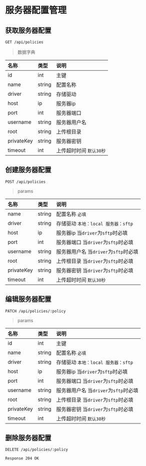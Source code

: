 # 服务器配置管理


## 获取服务器配置

```
GET /api/policies
```

> 数据字典

| 名称 | 类型 | 说明 |
|:----|:----|:----|
| id | int | 主键 |
| name| string | 配置名称 |
| driver | string | 存储驱动 |
| host | ip | 服务器ip |
| port | int | 服务器端口 |
| username | string | 服务器用户名 |
| root | string | 上传根目录 |
| privateKey | string | 服务器密钥 |
| timeout | int | 上传超时时间 `默认30秒` |

## 创建服务器配置

```
POST /api/policies
```

> params

| 名称 | 类型 | 说明 |
|:----|:----|:----|
| name| string | 配置名称 `必填` |
| driver | string | 存储驱动 `本地：local 服务器：sftp` |
| host | ip | 服务器ip 当`driver`为`sftp`时必填 |
| port | int | 服务器端口 当`driver`为`sftp`时必填 |
| username | string | 服务器用户名 当`driver`为`sftp`时必填 |
| root | string | 上传根目录 当`driver`为`sftp`时必填 |
| privateKey | string | 服务器密钥 当`driver`为`sftp`时必填 |
| timeout | int | 上传超时时间 `默认30秒` |

## 编辑服务器配置

```
PATCH /api/policies/:policy
```

> params

| 名称 | 类型 | 说明 |
|:----|:----|:----|
| id | int | 主键 |
| name| string | 配置名称 `必填` |
| driver | string | 存储驱动 `本地：local 服务器：sftp` |
| host | ip | 服务器ip 当`driver`为`sftp`时必填 |
| port | int | 服务器端口 当`driver`为`sftp`时必填 |
| username | string | 服务器用户名 当`driver`为`sftp`时必填 |
| root | string | 上传根目录 当`driver`为`sftp`时必填 |
| privateKey | string | 服务器密钥 当`driver`为`sftp`时必填 |
| timeout | int | 上传超时时间 `默认30秒` |

## 删除服务器配置

```
DELETE /api/policies/:policy
```
```
Response 204 OK
```